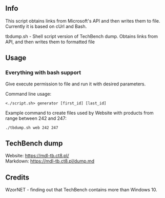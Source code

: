 Info
----
This script obtains links from Microsoft's API and then writes them to file.<br>
Currently it is based on cUrl and Bash.

tbdump.sh - Shell script version of TechBench dump. Obtains links from API, and then writes them to formatted file<br>

Usage
-----
### Everything with bash support
Give execute permission to file and run it with desired parameters.<br>

Command line usage:
```
<./script.sh> generator [first_id] [last_id]
```

Example command to create files used by Website with products from range between 242 and 247:
```
./tbdump.sh web 242 247
```

TechBench dump
--------------
Website: https://mdl-tb.ct8.pl/<br>
Markdown: https://mdl-tb.ct8.pl/dump.md

Credits
-------
WzorNET - finding out that TechBench contains more than Windows 10.<br>

